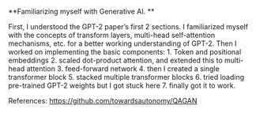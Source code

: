 **Familiarizing myself with Generative AI. **

First, I understood the GPT-2 paper’s first 2 sections. I familiarized myself with the concepts of transform layers, multi-head self-attention mechanisms, etc. for a better working understanding of GPT-2.
Then I worked on implementing the basic components: 
	1. Token and positional embeddings 
	2. scaled dot-product attention, and extended this to multi-head attention 
  3. feed-forward network
  4. then I created a single transformer block
  5. stacked multiple transformer blocks 
  6. tried loading pre-trained GPT-2 weights but I got stuck here
  7. finally got it to work.
  
References: https://github.com/towardsautonomy/QAGAN 
